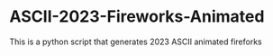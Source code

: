 # ASCII-2023-Fireworks-Animated
This is a python script that generates 2023 ASCII animated fireforks
